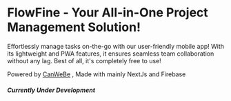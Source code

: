 # FlowFine - Your All-in-One Project Management Solution!

Effortlessly manage tasks on-the-go with our user-friendly mobile app! With its lightweight and PWA features, it ensures seamless team collaboration without any lag. Best of all, it's completely free to use!

Powered by [CanWeBe](https://canwebe.tech) , Made with mainly NextJs and Firebase

##### Currently Under Development

<!--
[View Live : FlowFine](https://keepkaro.vercel.app) -->
